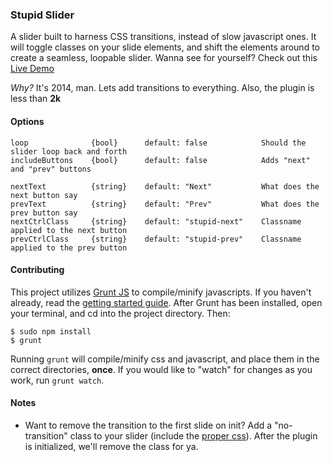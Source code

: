 ### Stupid Slider
A slider built to harness CSS transitions, instead of slow javascript ones. It will toggle classes on your slide elements, and shift the elements around to create a seamless, loopable slider. Wanna see for yourself? Check out this [Live Demo](http://mattgoucher.com/jquery.stupid-slider/)

*Why?* It's 2014, man. Lets add transitions to everything. Also, the plugin is less than **2k**

#### Options

    loop              {bool}      default: false            Should the slider loop back and forth
    includeButtons    {bool}      default: false            Adds "next" and "prev" buttons
        
    nextText          {string}    default: "Next"           What does the next button say
    prevText          {string}    default: "Prev"           What does the prev button say
    nextCtrlClass     {string}    default: "stupid-next"    Classname applied to the next button
    prevCtrlClass     {string}    default: "stupid-prev"    Classname applied to the prev button


#### Contributing
This project utilizes [Grunt JS](http://gruntjs.com/) to compile/minify javascripts. If you haven't already, read the [getting started guide](http://gruntjs.com/getting-started). After Grunt has been installed, open your terminal, and cd into the project directory. Then:

```shell
$ sudo npm install
$ grunt
```

Running ``grunt`` will compile/minify css and javascript, and place them in the correct directories, **once**. If you would like to "watch" for changes as you work, run ``grunt watch``.


#### Notes
* Want to remove the transition to the first slide on init? Add a "no-transition" class to your slider (include the [proper css](https://github.com/mattgoucher/jQuery-Stupid-Slider/blob/master/css/sample.css#L36)). After the plugin is initialized, we'll remove the class for ya.
